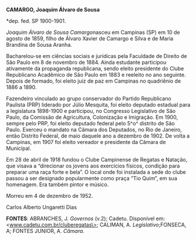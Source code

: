 **CAMARGO, Joaquim Álvaro de Sousa**

\*dep. fed. SP 1900-1901.

*Joaquim Álvaro de Sousa Camargo*nasceu em Campinas (SP) em 10 de agosto
de 1859, filho de Álvaro Xavier de Camargo e Silva e de Maria Brandina
de Sousa Aranha.

Bacharelou-se em ciências sociais e jurídicas pela Faculdade de Direito
de São Paulo em 8 de novembro de 1884. Ainda estudante participou
ativamente da propaganda republicana, sendo eleito presidente do Clube
Republicano Acadêmico de São Paulo em 1883 e reeleito no ano seguinte.
Depois de formado, foi eleito juiz de paz em Campinas no quadriênio de
1886 a 1890.

Fazendeiro vinculado ao grupo conservador do Partido Republicano
Paulista (PRP) liderado por Júlio Mesquita, foi eleito deputado estadual
para a legislatura 1898-1900 e participou, no Congresso Legislativo de
São Paulo, da Comissão de Agricultura, Colonização e Imigração. Em 1900,
sempre pelo PRP, foi eleito deputado federal pelo 5^o^ distrito de São
Paulo. Exerceu o mandato na Câmara dos Deputados, no Rio de Janeiro,
então Distrito Federal, de maio daquele ano a dezembro de 1902. De volta
a Campinas, em 1907 foi eleito vereador e presidente da Câmara de
Municipal.

Em 28 de abril de 1918 fundou o Clube Campinense de Regatas e Natação,
que visava a “direcionar os jovens aos exercícios físicos, condição para
preparar uma raça forte e bela”. O local onde foi instalada a sede do
clube passou a ser designado popularmente como praça “Tio Quim”, em sua
homenagem. Era também pintor e músico.

Morreu em 4 de dezembro de 1952.

Carlos Alberto Ungaretti Dias

**FONTES**: ABRANCHES, J. *Governos* (v.2); Cadetu. Disponível em:
\<www.cadetu.com.br/cluberegatas\>; CALIMAN, A. *Legislativo*;FONSECA,
A; FONTES JUNIOR, A. *Câmara*.
